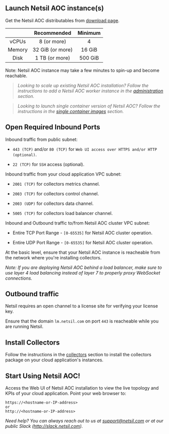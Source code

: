 ## Launch Netsil AOC instance(s)

Get the Netsil AOC distributables from [download page](http://www.netsil.com/download).

|  |**Recommended**|**Minimum**|
|:---:|:---:|:---:|
|vCPUs| 8 (or more) | 4 |
|Memory| 32 GiB (or more) | 16 GiB |
|Disk| 1 TB (or more) | 500 GiB |

Note: Netsil AOC instance may take a few minutes to spin-up and become reachable.

> *Looking to scale up existing Netsil AOC installation? Follow the instructions to add a Netsil AOC worker instance in the [administration](administration.md) section.*

> *Looking to launch single container version of Netsil AOC? Follow the instructions in the [single container images](single-container-images.md) section.*

## Open Required Inbound Ports

Inbound traffic from public subnet:

- `443 (TCP)` and/or `80 (TCP)` for `Web UI access over HTTPS and/or HTTP (optional)`.

- `22 (TCP)` for `SSH` access (optional).

Inbound traffic from your cloud application VPC subnet:

- `2001 (TCP)` for collectors metrics channel.

- `2003 (TCP)` for collectors control channel.

- `2003 (UDP)` for collectors data channel.

- `5005 (TCP)` for collectors load balancer channel.

Inbound and Outbound traffic to/from Netsil AOC cluster VPC subnet:

- Entire TCP Port Range - `[0-65535]` for Netsil AOC cluster operation.

- Entire UDP Port Range - `[0-65535]` for Netsil AOC cluster operation.

At the basic level, ensure that your Netsil AOC instance is reacheable from the network where you're installing collectors.

*Note: If you are deploying Netsil AOC behind a load balancer, make sure to use layer 4 load balancing instead of layer 7 to properly proxy WebSocket connections.*

## Outbound traffic

Netsil requires an open channel to a license site for verifying your license key.

Ensure that the domain `lm.netsil.com` on port `443` is reacheable while you are running Netsil.

## Install Collectors

Follow the instructions in the [collectors](collectors.md) section to install the collectors package on your cloud application's instances.

## Start Using Netsil AOC!

Access the Web UI of Netsil AOC installation to view the live topology and KPIs of your cloud application. Point your web browser to:
```
https://<hostname-or-IP-address>
or
http://<hostname-or-IP-address>
```

*Need help? You can always reach out to us at support@netsil.com or at our public Slack (http://slack.netsil.com).*
